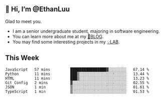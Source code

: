 ## 👋 Hi, I’m @EthanLuu

Glad to meet you.

- I am a senior undergraduate student, majoring in software engineering.
- You can learn more about me at my [📝BLOG](https://blog.ethanloo.cn).
- You may find some interesting projects in my [💡LAB](https://lab.ethanloo.cn).

## This Week
<!--START_SECTION:waka-->

```text
JavaScript   57 mins         ████████████████▓░░░░░░░░   67.14 %
Python       11 mins         ███▒░░░░░░░░░░░░░░░░░░░░░   13.44 %
HTML         11 mins         ███▒░░░░░░░░░░░░░░░░░░░░░   13.23 %
Git Config   2 mins          ▓░░░░░░░░░░░░░░░░░░░░░░░░   02.55 %
JSON         1 min           ▒░░░░░░░░░░░░░░░░░░░░░░░░   01.61 %
TypeScript   1 min           ▒░░░░░░░░░░░░░░░░░░░░░░░░   01.53 %
```

<!--END_SECTION:waka-->
